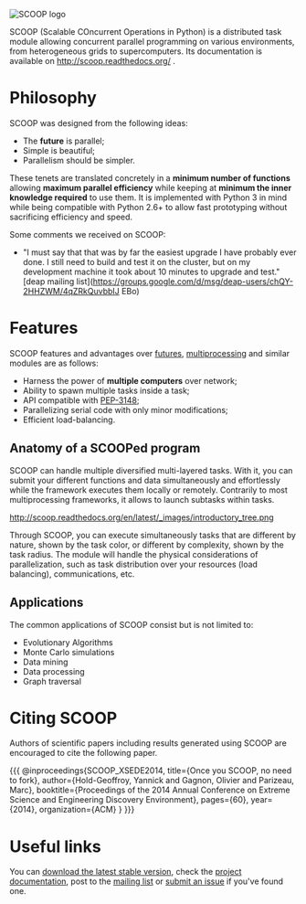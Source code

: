![SCOOP logo](http://scoop.readthedocs.org/en/latest/_images/logo.png)

SCOOP (Scalable COncurrent Operations in Python) is a distributed task
module allowing concurrent parallel programming on various environments,
from heterogeneous grids to supercomputers. Its documentation is available on http://scoop.readthedocs.org/ .

Philosophy
==========

SCOOP was designed from the following ideas:

  * The **future** is parallel;
  * Simple is beautiful;
  * Parallelism should be simpler.
    
These tenets are translated concretely in a **minimum number of functions** 
allowing **maximum parallel efficiency** while keeping at **minimum the 
inner knowledge required** to use them. It is implemented with Python 3 in mind 
while being compatible with Python 2.6+ to allow fast prototyping without sacrificing 
efficiency and speed.

Some comments we received on SCOOP:

  * "I must say that that was by far the easiest upgrade I have probably ever done.  I still need to build and test it on the cluster, but on my development machine it took about 10 minutes to upgrade and test." [deap mailing list](https://groups.google.com/d/msg/deap-users/chQY-2HHZWM/4qZRkQuvbbIJ EBo)

Features
========

SCOOP features and advantages over 
[futures](http://docs.python.org/dev/library/concurrent.futures.html),
[multiprocessing](http://docs.python.org/dev/library/multiprocessing.html)
and similar modules are as follows:

  * Harness the power of **multiple computers** over network;
  * Ability to spawn multiple tasks inside a task;
  * API compatible with [PEP-3148](http://www.python.org/dev/peps/pep-3148/);
  * Parallelizing serial code with only minor modifications;
  * Efficient load-balancing.

Anatomy of a SCOOPed program
----------------------------

SCOOP can handle multiple diversified multi-layered tasks. With it, you can submit your different functions and data simultaneously and effortlessly while the framework executes them locally or remotely. Contrarily to most multiprocessing frameworks, it allows to launch subtasks within tasks.

http://scoop.readthedocs.org/en/latest/_images/introductory_tree.png

Through SCOOP, you can execute simultaneously tasks that are different by 
nature, shown by the task color, or different by complexity, shown by the task radius. The module will handle the physical considerations of parallelization, such as task distribution over your resources (load balancing), communications, etc.

Applications
------------

The common applications of SCOOP consist but is not limited to:

  * Evolutionary Algorithms
  * Monte Carlo simulations
  * Data mining
  * Data processing
  * Graph traversal

Citing SCOOP
============

Authors of scientific papers including results generated using SCOOP are encouraged to cite the following paper.

{{{
@inproceedings{SCOOP_XSEDE2014,
  title={Once you SCOOP, no need to fork},
  author={Hold-Geoffroy, Yannick and Gagnon, Olivier and Parizeau, Marc},
  booktitle={Proceedings of the 2014 Annual Conference on Extreme Science and Engineering Discovery Environment},
  pages={60},
  year={2014},
  organization={ACM}
}
}}}

Useful links
============

You can [download the latest stable version](https://pypi.python.org/pypi/scoop/), check the [project  documentation](http://scoop.readthedocs.org/), post to the [mailing list](http://groups.google.com/group/scoop-users) or [submit an issue](https://github.com/soravux/scoop/issues) if you've found one.
